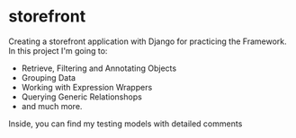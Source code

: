 # storefront

Creating a storefront application with Django for practicing the Framework.
In this project I'm going to:
- Retrieve, Filtering and Annotating Objects
- Grouping Data
- Working with Expression Wrappers
- Querying Generic Relationshops
- and much more.

Inside, you can find my testing models with detailed comments
